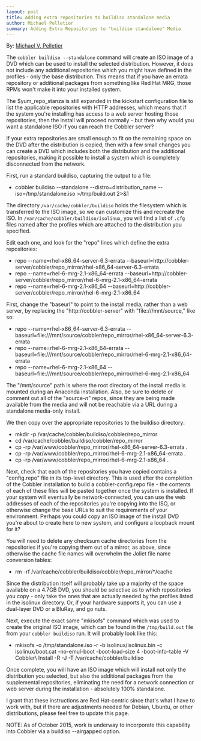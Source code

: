 ```yaml
---
layout: post
title: Adding extra repositories to buildiso standalone media
author: Michael Pelletier
summary: Adding Extra Repositories to "buildiso standalone" Media
---
```


By: [Michael V. Pelletier](https://github.com/mvpel)

The `cobbler buildiso --standalone` command will create an ISO image of a DVD which can be used to install the selected
distribution. However, it does not include any additional repositories which you might have defined in the profiles -
only the base distribution. This means that if you have an errata repository or additional packages from something like
Red Hat MRG, those RPMs won't make it into your installed system.

The $yum_repo_stanza is still expanded in the kickstart configuration file to list the applicable repositories with HTTP
addresses, which means that if the system you're installing has access to a web server hosting those repositories, then
the install will proceed normally - but then why would you want a standalone ISO if you can reach the Cobbler server?

If your extra repositories are small enough to fit on the remaining space on the DVD after the distribution is copied,
then with a few small changes you can create a DVD which includes both the distribution and the additional repositories,
making it possible to install a system which is completely disconnected from the network.

First, run a standard buildiso, capturing the output to a file:

* cobbler buildiso --standalone --distro=distribution_name --iso=/tmp/standalone.iso >/tmp/build.out 2>&1

The directory `/var/cache/cobbler/buildiso` holds the filesystem which is transferred to the ISO image, so we can
customize this and recreate the ISO. In `/var/cache/cobbler/buildiso/isolinux`, you will find a list of `.cfg` files
named after the profiles which are attached to the distribution you specified.

Edit each one, and look for the "repo" lines which define the extra repositories:

* repo --name=rhel-x86_64-server-6.3-errata --baseurl=http://cobbler-server/cobbler/repo_mirror/rhel-x86_64-server-6.3-errata
* repo --name=rhel-6-mrg-2.1-x86_64-errata --baseurl=http://cobbler-server/cobbler/repo_mirror/rhel-6-mrg-2.1-x86_64-errata
* repo --name=rhel-6-mrg-2.1-x86_64 --baseurl=http://cobbler-server/cobbler/repo_mirror/rhel-6-mrg-2.1-x86_64

First, change the "baseurl" to point to the install media, rather than a web server, by replacing the
"http://cobbler-server" with "file:///mnt/source," like so:

* repo --name=rhel-x86_64-server-6.3-errata --baseurl=file:///mnt/source/cobbler/repo_mirror/rhel-x86_64-server-6.3-errata
* repo --name=rhel-6-mrg-2.1-x86_64-errata --baseurl=file:///mnt/source/cobbler/repo_mirror/rhel-6-mrg-2.1-x86_64-errata
* repo --name=rhel-6-mrg-2.1-x86_64 --baseurl=file:///mnt/source/cobbler/repo_mirror/rhel-6-mrg-2.1-x86_64

The "/mnt/source" path is where the root directory of the install media is mounted during an Anaconda installation.
Also, be sure to delete or comment out all of the "source-_n_" repos, since they are being made available from the media
and will not be reachable via a URL during a standalone media-only install.

We then copy over the appropriate repositories to the buildiso directory:

* mkdir -p /var/cache/cobbler/buildiso/cobbler/repo_mirror
* cd /var/cache/cobbler/buildiso/cobbler/repo_mirror
* cp -rp /var/www/cobbler/repo_mirror/rhel-x86_64-server-6.3-errata .
* cp -rp /var/www/cobbler/repo_mirror/rhel-6-mrg-2.1-x86_64-errata .
* cp -rp /var/www/cobbler/repo_mirror/rhel-6-mrg-2.1-x86_64 .

Next, check that each of the repositories you have copied contains a "config.repo" file in its top-level directory. This
is used after the completion of the Cobbler installation to build a cobbler-config.repo file - the contents of each of
these files will be pasted together once the system is installed. If your system will eventually be network-connected,
you can use the web addresses of each of the repositories you're copying into the ISO, or otherwise change the base URLs
to suit the requirements of your environment. Perhaps you could copy an ISO image of the install DVD you're about to
create here to new system, and configure a loopback mount for it?

You will need to delete any checksum cache directories from the repositories if you're copying them out of a mirror, as
above, since otherwise the cache file names will overwhelm the Joliet file name conversion tables:

* rm -rf /var/cache/cobbler/buildiso/cobbler/repo_mirror/*/cache

Since the distribution itself will probably take up a majority of the space available on a 4.7GB DVD, you should be
selective as to which repositories you copy - only take the ones that are actually needed by the profiles listed in the
isolinux directory. Or, if your hardware supports it, you can use a dual-layer DVD or a BluRay, and go nuts.

Next, execute the exact same "mkisofs" command which was used to create the original ISO image, which can be found in
the `/tmp/build.out` file from your `cobbler buildiso` run. It will probably look like this:

* mkisofs -o /tmp/standalone.iso  -r -b isolinux/isolinux.bin -c isolinux/boot.cat -no-emul-boot -boot-load-size 4 -boot-info-table -V Cobbler\ Install -R -J -T /var/cache/cobbler/buildiso

Once complete, you will have an ISO image which will install not only the distribution you selected, but also the
additional packages from the supplemental repositories, eliminating the need for a network connection or web server
during the installation - absolutely 100% standalone.

I grant that these instructions are Red Hat-centric since that's what I have to work with, but if there are adjustments
needed for Debian, Ubuntu, or other distributions, please feel free to update this page.

NOTE: As of October 2015, work is underway to incorporate this capability into Cobbler via a buildiso --airgapped option.